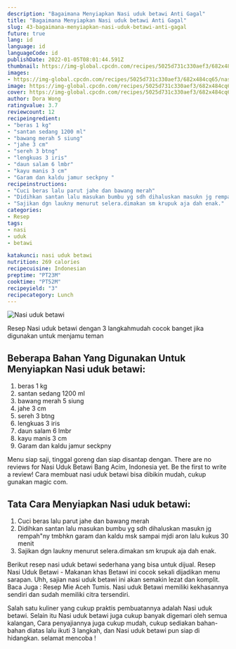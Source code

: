 ```yaml
---
description: "Bagaimana Menyiapkan Nasi uduk betawi Anti Gagal"
title: "Bagaimana Menyiapkan Nasi uduk betawi Anti Gagal"
slug: 43-bagaimana-menyiapkan-nasi-uduk-betawi-anti-gagal
future: true
lang: id
language: id
languageCode: id
publishDate: 2022-01-05T08:01:44.591Z 
thumbnail: https://img-global.cpcdn.com/recipes/5025d731c330aef3/682x484cq65/nasi-uduk-betawi-foto-resep-utama.webp
images:
- https://img-global.cpcdn.com/recipes/5025d731c330aef3/682x484cq65/nasi-uduk-betawi-foto-resep-utama.webp
image: https://img-global.cpcdn.com/recipes/5025d731c330aef3/682x484cq65/nasi-uduk-betawi-foto-resep-utama.webp
cover: https://img-global.cpcdn.com/recipes/5025d731c330aef3/682x484cq65/nasi-uduk-betawi-foto-resep-utama.webp
author: Dora Wong
ratingvalue: 3.7
reviewcount: 12
recipeingredient:
- "beras 1 kg"
- "santan sedang 1200 ml"
- "bawang merah 5 siung"
- "jahe 3 cm"
- "sereh 3 btng"
- "lengkuas 3 iris"
- "daun salam 6 lmbr"
- "kayu manis 3 cm"
- "Garam dan kaldu jamur seckpny "
recipeinstructions:
- "Cuci beras lalu parut jahe dan bawang merah"
- "Didihkan santan lalu masukan bumbu yg sdh dihaluskan masukn jg rempah&#34;ny tmbhkn garam dan kaldu msk sampai mjdi aron lalu kukus 30 menit"
- "Sajikan dgn laukny menurut selera.dimakan sm krupuk aja dah enak."
categories:
- Resep
tags:
- nasi
- uduk
- betawi

katakunci: nasi uduk betawi 
nutrition: 269 calories
recipecuisine: Indonesian
preptime: "PT23M"
cooktime: "PT52M"
recipeyield: "3"
recipecategory: Lunch
---
```



![Nasi uduk betawi](https://img-global.cpcdn.com/recipes/5025d731c330aef3/682x484cq65/nasi-uduk-betawi-foto-resep-utama.webp)

Resep Nasi uduk betawi    dengan 3 langkahmudah cocok banget jika digunakan untuk menjamu teman

<!--inarticleads1-->

## Beberapa Bahan Yang Digunakan Untuk Menyiapkan Nasi uduk betawi:

1. beras 1 kg
1. santan sedang 1200 ml
1. bawang merah 5 siung
1. jahe 3 cm
1. sereh 3 btng
1. lengkuas 3 iris
1. daun salam 6 lmbr
1. kayu manis 3 cm
1. Garam dan kaldu jamur seckpny 

Menu siap saji, tinggal goreng dan siap disantap dengan. There are no reviews for Nasi Uduk Betawi Bang Acim, Indonesia yet. Be the first to write a review! Cara membuat nasi uduk betawi bisa dibikin mudah, cukup gunakan magic com. 

<!--inarticleads2-->

## Tata Cara Menyiapkan Nasi uduk betawi:

1. Cuci beras lalu parut jahe dan bawang merah
1. Didihkan santan lalu masukan bumbu yg sdh dihaluskan masukn jg rempah&#34;ny tmbhkn garam dan kaldu msk sampai mjdi aron lalu kukus 30 menit
1. Sajikan dgn laukny menurut selera.dimakan sm krupuk aja dah enak.


Berikut resep nasi uduk betawi sederhana yang bisa untuk dijual. Resep Nasi Uduk Betawi - Makanan khas Betawi ini cocok sekali dijadikan menu sarapan. Uhh, sajian nasi uduk betawi ini akan semakin lezat dan komplit. Baca Juga : Resep Mie Aceh Tumis. Nasi uduk Betawi memiliki kekhasannya sendiri dan sudah memiliki citra tersendiri. 

Salah satu kuliner yang cukup praktis pembuatannya adalah  Nasi uduk betawi. Selain itu  Nasi uduk betawi  juga cukup banyak digemari oleh semua kalangan, Cara penyajiannya juga cukup mudah, cukup sediakan bahan-bahan diatas lalu ikuti 3 langkah, dan  Nasi uduk betawi  pun siap di hidangkan. selamat mencoba !
